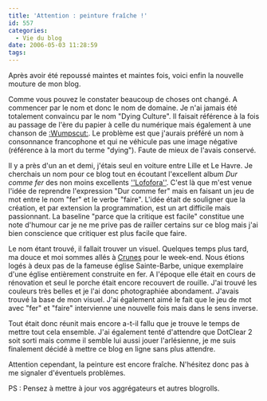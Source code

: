 ```yaml
---
title: 'Attention : peinture fraîche !'
id: 557
categories:
  - Vie du blog
date: 2006-05-03 11:28:59
tags:
---
```


Après avoir été repoussé maintes et maintes fois, voici enfin la nouvelle mouture de mon blog.

Comme vous pouvez le constater beaucoup de choses ont changé. A commencer par le nom et donc le nom de domaine. Je n'ai jamais été totalement convaincu par le nom "Dying Culture". Il faisait référence à la fois au passage de l'ère du papier à celle du numérique mais également à une chanson de [:Wumpscut:](http://www.wumpscut.com/). Le problème est que j'aurais préféré un nom à consonnance francophone et qui ne véhicule pas une image négative (référence à la mort du terme "dying"). Faute de mieux de l'avais conservé.

Il y a près d'un an et demi, j'étais seul en voiture entre Lille et Le Havre. Je cherchais un nom pour ce blog tout en écoutant l'excellent album _Dur comme fer_ des non moins excellents [''Lofofora''](http://www.lofofora.com/). C'est là que m'est venue l'idée de reprendre l'expression "Dur comme fer" mais en faisant un jeu de mot entre le nom "fer" et le verbe "faire". L'idée était de souligner que la création, et par extension la programmation, est un art difficile mais passionnant. La baseline "parce que la critique est facile" constitue une note d'humour car je ne me prive pas de railler certains sur ce blog mais j'ai bien conscience que critiquer est plus facile que faire.

Le nom étant trouvé, il fallait trouver un visuel. Quelques temps plus tard, ma douce et moi sommes allés à [Crunes](http://fr.wikipedia.org/wiki/Crusnes) pour le week-end. Nous étions logés à deux pas de la fameuse église Sainte-Barbe, unique exemplaire d'une église entièrement construite en fer. A l'époque elle était en cours de rénovation et seul le porche était encore recouvert de rouille. J'ai trouvé les couleurs très belles et je l'ai donc photographiée abondament. J'avais trouvé la base de mon visuel. J'ai également aimé le fait que le jeu de mot avec "fer" et "faire" intervienne une nouvelle fois mais dans le sens inverse.

Tout était donc réunit mais encore a-t-il fallu que je trouve le temps de mettre tout cela ensemble. J'ai également tenté d'attendre que DotClear 2 soit sorti mais comme il semble lui aussi jouer l'arlésienne, je me suis finalement décidé à mettre ce blog en ligne sans plus attendre.

Attention cependant, la peinture est encore fraîche. N'hésitez donc pas à me signaler d'éventuels problèmes.

PS&nbsp;: Pensez à mettre à jour vos aggrégateurs et autres blogrolls.